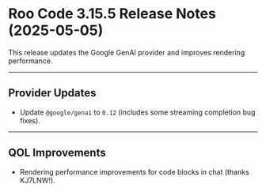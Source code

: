# Roo Code 3.15.5 Release Notes (2025-05-05)

This release updates the Google GenAI provider and improves rendering performance.

---

## Provider Updates

*   Update `@google/genai` to `0.12` (includes some streaming completion bug fixes).

---

## QOL Improvements

*   Rendering performance improvements for code blocks in chat (thanks KJ7LNW!).